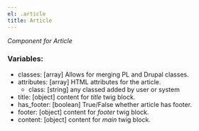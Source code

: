 ```yaml
---
el: .article
title: Article
---
```

_Component for Article_

### Variables:
* classes: [array] Allows for merging PL and Drupal classes.
* attributes: [array] HTML attributes for the article.
  * class: [string] any classed added by user or system
* title: [object] content for _title_ twig block.
* has_footer: [boolean] True/False whether article has footer.
* footer: [object] content for _footer_ twig block.
* content: [object] content for _main_ twig block.
